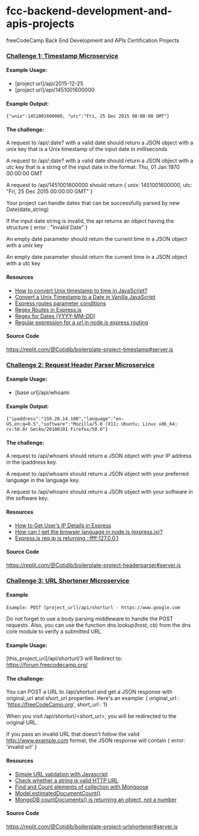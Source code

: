 # fcc-backend-development-and-apis-projects
freeCodeCamp Back End Development and APIs Certification Projects

### [Challenge 1: Timestamp Microservice](https://www.freecodecamp.org/learn/apis-and-microservices/apis-and-microservices-projects/timestamp-microservice)

#### Example Usage: 
* [project url]/api/2015-12-25
* [project url]/api/1451001600000

#### Example Output:
```{"unix":1451001600000, "utc":"Fri, 25 Dec 2015 00:00:00 GMT"}```

#### The challenge:
A request to /api/:date? with a valid date should return a JSON object with a unix key that is a Unix timestamp of the input date in milliseconds

A request to /api/:date? with a valid date should return a JSON object with a utc key that is a string of the input date in the format: Thu, 01 Jan 1970 00:00:00 GMT

A request to /api/1451001600000 should return { unix: 1451001600000, utc: "Fri, 25 Dec 2015 00:00:00 GMT" }

Your project can handle dates that can be successfully parsed by new Date(date_string)

If the input date string is invalid, the api returns an object having the structure { error : "Invalid Date" }

An empty date parameter should return the current time in a JSON object with a unix key

An empty date parameter should return the current time in a JSON object with a utc key

#### Resources
* [How to convert Unix timestamp to time in JavaScript?](https://www.geeksforgeeks.org/how-to-convert-unix-timestamp-to-time-in-javascript/)
* [Convert a Unix Timestamp to a Date in Vanilla JavaScript](https://coderrocketfuel.com/article/convert-a-unix-timestamp-to-a-date-in-vanilla-javascript#create-date-object)
* [Express routes parameter conditions](https://stackoverflow.com/questions/11258442/express-routes-parameter-conditions)
* [Regex Routes in Express.js](https://www.kevinleary.net/regex-route-express/)
* [Regex for Dates (YYYY-MM-DD)](https://regexland.com/regex-dates/)
* [Regular expression for a url in node.js express routing](https://stackoverflow.com/questions/37894725/regular-expression-for-a-url-in-node-js-express-routing)

#### Source Code
https://replit.com/@Cotidib/boilerplate-project-timestamp#server.js

### [Challenge 2: Request Header Parser Microservice](https://www.freecodecamp.org/learn/back-end-development-and-apis/back-end-development-and-apis-projects/request-header-parser-microservice)

#### Example Usage: 
* [base url]/api/whoami

#### Example Output:
```{"ipaddress":"159.20.14.100","language":"en-US,en;q=0.5","software":"Mozilla/5.0 (X11; Ubuntu; Linux x86_64; rv:50.0) Gecko/20100101 Firefox/50.0"}```

#### The challenge:
A request to /api/whoami should return a JSON object with your IP address in the ipaddress key.

A request to /api/whoami should return a JSON object with your preferred language in the language key.

A request to /api/whoami should return a JSON object with your software in the software key.

#### Resources
* [How to Get User’s IP Details in Express](https://codeforgeek.com/how-to-get-users-ip-details-in-express/)
* [How can I get the browser language in node.js (express.js)?](https://stackoverflow.com/questions/11845471/how-can-i-get-the-browser-language-in-node-js-express-js)
* [Express.js req.ip is returning ::ffff:127.0.0.1](https://stackoverflow.com/questions/29411551/express-js-req-ip-is-returning-ffff127-0-0-1)

#### Source Code
https://replit.com/@Cotidib/boilerplate-project-headerparser#server.js

### [Challenge 3: URL Shortener Microservice](https://www.freecodecamp.org/learn/back-end-development-and-apis/back-end-development-and-apis-projects/url-shortener-microservice)

#### Example
```Example: POST [project_url]/api/shorturl - https://www.google.com```

Do not forget to use a body parsing middleware to handle the POST requests. Also, you can use the function dns.lookup(host, cb) from the dns core module to verify a submitted URL.

#### Example Usage: 
[this_project_url]/api/shorturl/3
will Redirect to: https://forum.freecodecamp.org/

#### The challenge:
You can POST a URL to /api/shorturl and get a JSON response with original_url and short_url properties. Here's an example: { original_url : 'https://freeCodeCamp.org', short_url : 1}

When you visit /api/shorturl/<short_url>, you will be redirected to the original URL.

If you pass an invalid URL that doesn't follow the valid http://www.example.com format, the JSON response will contain { error: 'invalid url' }

#### Resources
* [Simple URL validation with Javascript](https://dev.to/calvinpak/simple-url-validation-with-javascript-4oj5)
* [Check whether a string is valid HTTP URL](https://stackoverflow.com/questions/5717093/check-if-a-javascript-string-is-a-url)
* [Find and Count elements of collection with Mongoose](https://stackoverflow.com/questions/35443821/find-and-count-elements-of-collection-with-mongoose)
* [Model.estimatedDocumentCount()](https://mongoosejs.com/docs/api.html#model_Model.estimatedDocumentCount)
* [MongoDB countDocuments() is returning an object, not a number](https://stackoverflow.com/questions/60009431/mongodb-countdocuments-is-returning-an-object-not-a-number)

#### Source Code
https://replit.com/@Cotidib/boilerplate-project-urlshortener#server.js
